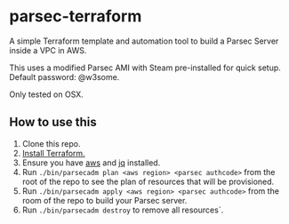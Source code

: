 # parsec-terraform
A simple Terraform template and automation tool to build a Parsec Server inside a VPC in AWS.

This uses a modified Parsec AMI with Steam pre-installed for quick setup. Default password: @w3some.

Only tested on OSX.

## How to use this
1. Clone this repo.
2. [Install Terraform.](https://www.terraform.io/intro/getting-started/install.html)
3. Ensure you have [aws](https://docs.aws.amazon.com/cli/latest/userguide/installing.html) and [jq](https://stedolan.github.io/jq/download/) installed.
6. Run `./bin/parsecadm plan <aws region> <parsec authcode>` from the root of the repo to see the plan of resources that will be provisioned.
7. Run `./bin/parsecadm apply <aws region> <parsec authcode>` from the room of the repo to build your Parsec server.
8. Run `./bin/parsecadm destroy` to remove all resources`.

